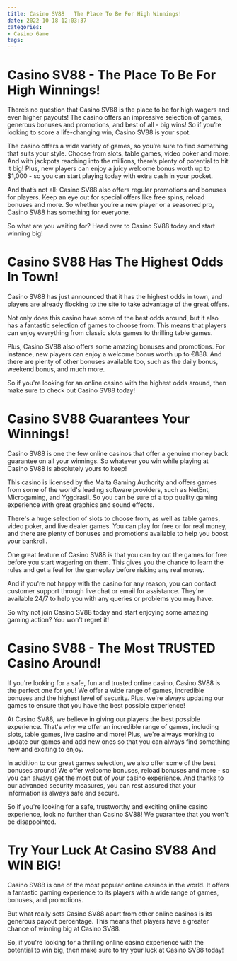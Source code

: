 ```yaml
---
title: Casino SV88   The Place To Be For High Winnings!
date: 2022-10-18 12:03:37
categories:
- Casino Game
tags:
---
```



#  Casino SV88 - The Place To Be For High Winnings!

There’s no question that Casino SV88 is the place to be for high wagers and even higher payouts! The casino offers an impressive selection of games, generous bonuses and promotions, and best of all - big wins! So if you’re looking to score a life-changing win, Casino SV88 is your spot.

The casino offers a wide variety of games, so you’re sure to find something that suits your style. Choose from slots, table games, video poker and more. And with jackpots reaching into the millions, there’s plenty of potential to hit it big! Plus, new players can enjoy a juicy welcome bonus worth up to $1,000 - so you can start playing today with extra cash in your pocket.

And that’s not all: Casino SV88 also offers regular promotions and bonuses for players. Keep an eye out for special offers like free spins, reload bonuses and more. So whether you’re a new player or a seasoned pro, Casino SV88 has something for everyone.

So what are you waiting for? Head over to Casino SV88 today and start winning big!

#  Casino SV88 Has The Highest Odds In Town!

Casino SV88 has just announced that it has the highest odds in town, and players are already flocking to the site to take advantage of the great offers.

Not only does this casino have some of the best odds around, but it also has a fantastic selection of games to choose from. This means that players can enjoy everything from classic slots games to thrilling table games.

Plus, Casino SV88 also offers some amazing bonuses and promotions. For instance, new players can enjoy a welcome bonus worth up to €888. And there are plenty of other bonuses available too, such as the daily bonus, weekend bonus, and much more.

So if you're looking for an online casino with the highest odds around, then make sure to check out Casino SV88 today!

#  Casino SV88 Guarantees Your Winnings!

Casino SV88 is one the few online casinos that offer a genuine money back guarantee on all your winnings. So whatever you win while playing at Casino SV88 is absolutely yours to keep!

This casino is licensed by the Malta Gaming Authority and offers games from some of the world's leading software providers, such as NetEnt, Microgaming, and Yggdrasil. So you can be sure of a top quality gaming experience with great graphics and sound effects.

There's a huge selection of slots to choose from, as well as table games, video poker, and live dealer games. You can play for free or for real money, and there are plenty of bonuses and promotions available to help you boost your bankroll.

One great feature of Casino SV88 is that you can try out the games for free before you start wagering on them. This gives you the chance to learn the rules and get a feel for the gameplay before risking any real money.

And if you're not happy with the casino for any reason, you can contact customer support through live chat or email for assistance. They're available 24/7 to help you with any queries or problems you may have.

So why not join Casino SV88 today and start enjoying some amazing gaming action? You won't regret it!

#  Casino SV88 - The Most TRUSTED Casino Around!

If you're looking for a safe, fun and trusted online casino, Casino SV88 is the perfect one for you! We offer a wide range of games, incredible bonuses and the highest level of security. Plus, we're always updating our games to ensure that you have the best possible experience!

At Casino SV88, we believe in giving our players the best possible experience. That's why we offer an incredible range of games, including slots, table games, live casino and more! Plus, we're always working to update our games and add new ones so that you can always find something new and exciting to enjoy.

In addition to our great games selection, we also offer some of the best bonuses around! We offer welcome bonuses, reload bonuses and more - so you can always get the most out of your casino experience. And thanks to our advanced security measures, you can rest assured that your information is always safe and secure.

So if you're looking for a safe, trustworthy and exciting online casino experience, look no further than Casino SV88! We guarantee that you won't be disappointed.

#  Try Your Luck At Casino SV88 And WIN BIG!

Casino SV88 is one of the most popular online casinos in the world. It offers a fantastic gaming experience to its players with a wide range of games, bonuses, and promotions.

But what really sets Casino SV88 apart from other online casinos is its generous payout percentage. This means that players have a greater chance of winning big at Casino SV88.

So, if you're looking for a thrilling online casino experience with the potential to win big, then make sure to try your luck at Casino SV88 today!